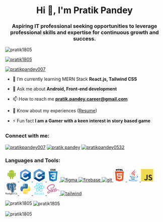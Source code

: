 <h1 align="center">Hi 👋, I'm Pratik Pandey</h1>
<h3 align="center">Aspiring IT professional seeking opportunities to leverage professional skills and expertise for continuous growth and success.</h3>

<p align="left"> <img src="https://komarev.com/ghpvc/?username=pratik1805&label=Profile%20views&color=0e75b6&style=flat-square" alt="pratik1805" /> </p>

<p align="left"> <a href="https://github.com/ryo-ma/github-profile-trophy"><img src="https://github-profile-trophy.vercel.app/?username=pratik1805" alt="pratik1805" /></a> </p>

<p align="left"> <a href="https://twitter.com/pratikpandey007" target="blank"><img src="https://img.shields.io/twitter/follow/pratikpandey007?logo=twitter&style=for-the-badge" alt="pratikpandey007" /></a> </p>

- 🌱 I’m currently learning MERN Stack **React.js, Tailwind CSS**

- 💬 Ask me about **Android, Front-end development**

- 📫 How to reach me **pratik.pandey.career@gmail.com**

- 📄 Know about my experiences ([Resume](https://drive.google.com/file/d/1TjjL7sn9LpxW0tf-7M8kJb9RL0kjARuR/view?usp=drive_link))

- ⚡ Fun fact **I am a Gamer with a keen interest in story based game**

<h3 align="left">Connect with me:</h3>
<p align="left">
<a href="https://twitter.com/pratikpandey007" target="blank"><img align="center" src="https://raw.githubusercontent.com/rahuldkjain/github-profile-readme-generator/master/src/images/icons/Social/twitter.svg" alt="pratikpandey007" height="30" width="40" /></a>
<a href="https://linkedin.com/in/pratik pandey" target="blank"><img align="center" src="https://raw.githubusercontent.com/rahuldkjain/github-profile-readme-generator/master/src/images/icons/Social/linked-in-alt.svg" alt="pratik pandey" height="30" width="40" /></a>
<a href="https://instagram.com/pratikpandey0532" target="blank"><img align="center" src="https://raw.githubusercontent.com/rahuldkjain/github-profile-readme-generator/master/src/images/icons/Social/instagram.svg" alt="pratikpandey0532" height="30" width="40" /></a>
</p>

<h3 align="left">Languages and Tools:</h3>
<p align="left"> <a href="https://developer.android.com" target="_blank" rel="noreferrer"> <img src="https://raw.githubusercontent.com/devicons/devicon/master/icons/android/android-original-wordmark.svg" alt="android" width="40" height="40"/> </a> <a href="https://www.cprogramming.com/" target="_blank" rel="noreferrer"> <img src="https://raw.githubusercontent.com/devicons/devicon/master/icons/c/c-original.svg" alt="c" width="40" height="40"/> </a> <a href="https://www.w3schools.com/cpp/" target="_blank" rel="noreferrer"> <img src="https://raw.githubusercontent.com/devicons/devicon/master/icons/cplusplus/cplusplus-original.svg" alt="cplusplus" width="40" height="40"/> </a> <a href="https://www.w3schools.com/css/" target="_blank" rel="noreferrer"> <img src="https://raw.githubusercontent.com/devicons/devicon/master/icons/css3/css3-original-wordmark.svg" alt="css3" width="40" height="40"/> </a> <a href="https://www.figma.com/" target="_blank" rel="noreferrer"> <img src="https://www.vectorlogo.zone/logos/figma/figma-icon.svg" alt="figma" width="40" height="40"/> </a> <a href="https://firebase.google.com/" target="_blank" rel="noreferrer"> <img src="https://www.vectorlogo.zone/logos/firebase/firebase-icon.svg" alt="firebase" width="40" height="40"/> </a> <a href="https://git-scm.com/" target="_blank" rel="noreferrer"> <img src="https://www.vectorlogo.zone/logos/git-scm/git-scm-icon.svg" alt="git" width="40" height="40"/> </a> <a href="https://www.w3.org/html/" target="_blank" rel="noreferrer"> <img src="https://raw.githubusercontent.com/devicons/devicon/master/icons/html5/html5-original-wordmark.svg" alt="html5" width="40" height="40"/> </a> <a href="https://www.java.com" target="_blank" rel="noreferrer"> <img src="https://raw.githubusercontent.com/devicons/devicon/master/icons/java/java-original.svg" alt="java" width="40" height="40"/> </a> <a href="https://developer.mozilla.org/en-US/docs/Web/JavaScript" target="_blank" rel="noreferrer"> <img src="https://raw.githubusercontent.com/devicons/devicon/master/icons/javascript/javascript-original.svg" alt="javascript" width="40" height="40"/> </a> <a href="https://www.postgresql.org" target="_blank" rel="noreferrer"> <img src="https://raw.githubusercontent.com/devicons/devicon/master/icons/postgresql/postgresql-original-wordmark.svg" alt="postgresql" width="40" height="40"/> </a> <a href="https://www.python.org" target="_blank" rel="noreferrer"> <img src="https://raw.githubusercontent.com/devicons/devicon/master/icons/python/python-original.svg" alt="python" width="40" height="40"/> </a> <a href="https://reactjs.org/" target="_blank" rel="noreferrer"> <img src="https://raw.githubusercontent.com/devicons/devicon/master/icons/react/react-original-wordmark.svg" alt="react" width="40" height="40"/> </a> <a href="https://sass-lang.com" target="_blank" rel="noreferrer"> <img src="https://raw.githubusercontent.com/devicons/devicon/master/icons/sass/sass-original.svg" alt="sass" width="40" height="40"/> </a> <a href="https://tailwindcss.com/" target="_blank" rel="noreferrer"> <img src="https://www.vectorlogo.zone/logos/tailwindcss/tailwindcss-icon.svg" alt="tailwind" width="40" height="40"/> </a> </p>

<p><img align="left" src="https://github-readme-stats.vercel.app/api/top-langs?username=pratik1805&show_icons=true&theme=tokyonight&locale=en&layout=compact" alt="pratik1805" /></p>

<p>&nbsp;<img align="center" src="https://github-readme-stats.vercel.app/api?username=pratik1805&show_icons=true&theme=tokyonight&locale=en" alt="pratik1805" /></p>

<p><img align="center" src="https://github-readme-streak-stats.herokuapp.com/?user=pratik1805&theme=dark" alt="pratik1805" /></p>
